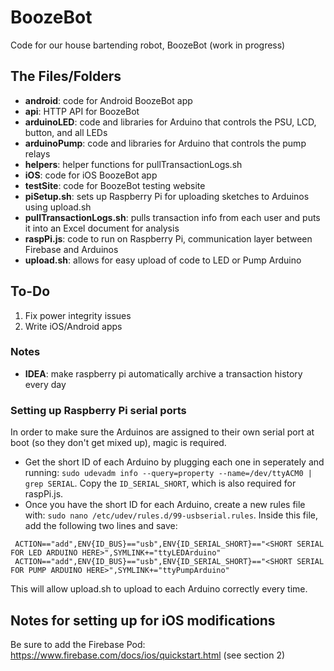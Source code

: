 # BoozeBot
Code for our house bartending robot, BoozeBot (work in progress)

## The Files/Folders
 - **android**: code for Android BoozeBot app
 - **api**: HTTP API for BoozeBot
 - **arduinoLED**: code and libraries for Arduino that controls the PSU, LCD, button, and all LEDs
 - **arduinoPump**: code and libraries for Arduino that controls the pump relays
 - **helpers**: helper functions for pullTransactionLogs.sh
 - **iOS**: code for iOS BoozeBot app
 - **testSite**: code for BoozeBot testing website
 - **piSetup.sh**: sets up Raspberry Pi for uploading sketches to Arduinos using upload.sh
 - **pullTransactionLogs.sh**: pulls transaction info from each user and puts it into an Excel document for analysis
 - **raspPi.js**: code to run on Raspberry Pi, communication layer between Firebase and Arduinos
 - **upload.sh**: allows for easy upload of code to LED or Pump Arduino

## To-Do
1. Fix power integrity issues
2. Write iOS/Android apps

### Notes
- **IDEA**: make raspberry pi automatically archive a transaction history every day
 

### Setting up Raspberry Pi serial ports
In order to make sure the Arduinos are assigned to their own serial port at boot (so they don't get mixed up), magic is required. 
- Get the short ID of each Arduino by plugging each one in seperately and running: 
```sudo udevadm info --query=property --name=/dev/ttyACM0 | grep SERIAL```. Copy the ```ID_SERIAL_SHORT```, which is also required for raspPi.js.
- Once you have the short ID for each Arduino, create a new rules file with: ```sudo nano /etc/udev/rules.d/99-usbserial.rules```. Inside this file, add the following two lines and save:

```
 ACTION=="add",ENV{ID_BUS}=="usb",ENV{ID_SERIAL_SHORT}=="<SHORT SERIAL FOR LED ARDUINO HERE>",SYMLINK+="ttyLEDArduino"
 ACTION=="add",ENV{ID_BUS}=="usb",ENV{ID_SERIAL_SHORT}=="<SHORT SERIAL FOR PUMP ARDUINO HERE>",SYMLINK+="ttyPumpArduino"
```

This will allow upload.sh to upload to each Arduino correctly every time.

## Notes for setting up for iOS modifications
Be sure to add the Firebase Pod: https://www.firebase.com/docs/ios/quickstart.html (see section 2)

